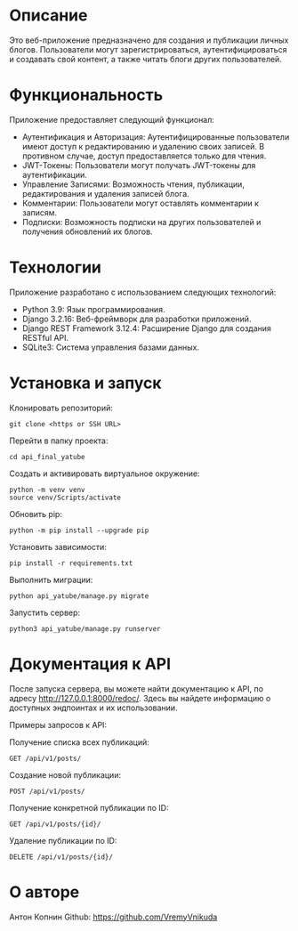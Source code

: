 # Описание
Это веб-приложение предназначено для создания и публикации личных блогов. Пользователи могут зарегистрироваться, аутентифицироваться и создавать свой контент, а также читать блоги других пользователей.

# Функциональность
Приложение предоставляет следующий функционал:

- Аутентификация и Авторизация: Аутентифицированные пользователи имеют доступ к редактированию и удалению своих записей. В противном случае, доступ предоставляется только для чтения.
- JWT-Токены: Пользователи могут получать JWT-токены для аутентификации.
- Управление Записями: Возможность чтения, публикации, редактирования и удаления записей блога.
- Комментарии: Пользователи могут оставлять комментарии к записям.
- Подписки: Возможность подписки на других пользователей и получения обновлений их блогов.

# Технологии
Приложение разработано с использованием следующих технологий:

- Python 3.9: Язык программирования.
- Django 3.2.16: Веб-фреймворк для разработки приложений.
- Django REST Framework 3.12.4: Расширение Django для создания RESTful API.
- SQLite3: Система управления базами данных.

# Установка и запуск
Клонировать репозиторий:
```
git clone <https or SSH URL>
```

Перейти в папку проекта:
```
cd api_final_yatube
```

Создать и активировать виртуальное окружение:
```
python -m venv venv
source venv/Scripts/activate
```

Обновить pip:
```
python -m pip install --upgrade pip
```

Установить зависимости:
```
pip install -r requirements.txt
```

Выполнить миграции:
```
python api_yatube/manage.py migrate
```

Запустить сервер:
```
python3 api_yatube/manage.py runserver
```

# Документация к API
После запуска сервера, вы можете найти документацию к API, по адресу http://127.0.0.1:8000/redoc/. Здесь вы найдете информацию о доступных эндпоинтах и их использовании.

Примеры запросов к API:

Получение списка всех публикаций:
```
GET /api/v1/posts/
```

Создание новой публикации:
```
POST /api/v1/posts/
```

Получение конкретной публикации по ID:
```
GET /api/v1/posts/{id}/
```

Удаление публикации по ID:
```
DELETE /api/v1/posts/{id}/
```

# О авторе
Антон Копнин
Github: https://github.com/VremyVnikuda
